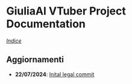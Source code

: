 # GiuliaAI VTuber Project Documentation

*[Indice](https://github.com/GiuliaAI/legal/blob/main/README.md)*

## Aggiornamenti

- **22/07/2024**: [Inital legal commit](https://github.com/GiuliaAI/legal)
